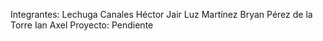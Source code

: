 Integrantes:
Lechuga Canales Héctor Jair
Luz Martínez Bryan
Pérez de la Torre Ian Axel
Proyecto:
Pendiente 
